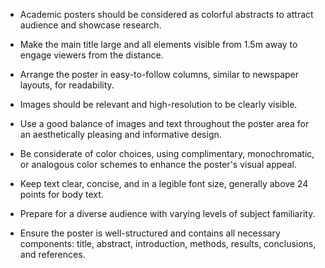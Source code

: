 - Academic posters should be considered as colorful abstracts to attract audience and showcase research.

- Make the main title large and all elements visible from 1.5m away to engage viewers from the distance.

- Arrange the poster in easy-to-follow columns, similar to newspaper layouts, for readability.

- Images should be relevant and high-resolution to be clearly visible.

- Use a good balance of images and text throughout the poster area for an aesthetically pleasing and informative design.

- Be considerate of color choices, using complimentary, monochromatic, or analogous color schemes to enhance the poster's visual appeal.

- Keep text clear, concise, and in a legible font size, generally above 24 points for body text.

- Prepare for a diverse audience with varying levels of subject familiarity.

- Ensure the poster is well-structured and contains all necessary components: title, abstract, introduction, methods, results, conclusions, and references.